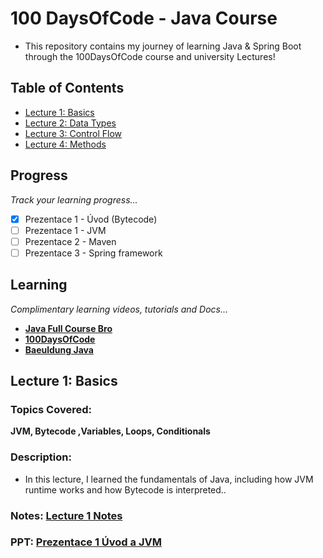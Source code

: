 # 100 DaysOfCode - Java Course
- This repository contains my journey of learning Java & Spring Boot through the 100DaysOfCode course and university Lectures!

## Table of Contents
- [Lecture 1: Basics](#lecture-1-basics)
- [Lecture 2: Data Types](#lecture-2-data-types)
- [Lecture 3: Control Flow](#lecture-3-control-flow)
- [Lecture 4: Methods](#lecture-4-methods)

## Progress
*Track your learning progress...*
- [x] Prezentace 1 - Úvod (Bytecode)
- [ ] Prezentace 1 - JVM
- [ ] Prezentace 2 - Maven
- [ ] Prezentace 3 - Spring framework

## Learning
*Complimentary learning videos, tutorials and Docs...*
- **[Java Full Course Bro](https://www.youtube.com/watch?v=xk4_1vDrzzo)**
- **[100DaysOfCode](https://www.100daysofcode.io/learn/java)**
- **[Baeuldung Java](https://www.baeldung.com/get-started-with-java-series)**
## Lecture 1: Basics
### Topics Covered:
 **JVM, Bytecode ,Variables, Loops, Conditionals**

### Description:
 - In this lecture, I learned the fundamentals of Java, including how JVM runtime works and how Bytecode is interpreted..

### Notes: [Lecture 1 Notes](.notes/Lecture%201)
### PPT: [Prezentace 1 Úvod a JVM](PDF/PPJ_01_Úvod_a_JVM.pdf)